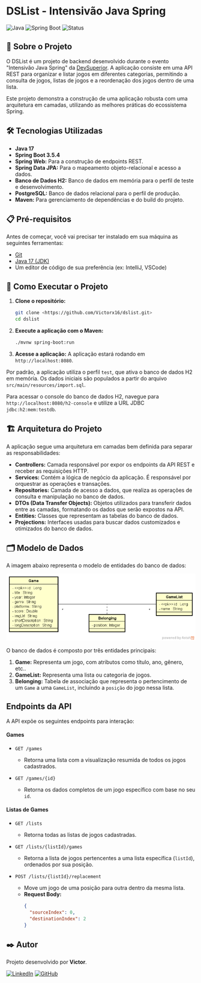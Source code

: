 # DSList - Intensivão Java Spring

![Java](https://img.shields.io/badge/Java-17-blue)
![Spring Boot](https://img.shields.io/badge/Spring_Boot-3.5.4-green)
![Status](https://img.shields.io/badge/status-concluído-brightgreen)

## 📖 Sobre o Projeto

O DSList é um projeto de backend desenvolvido durante o evento "Intensivão Java Spring" da [DevSuperior](https://devsuperior.com.br/). A aplicação consiste em uma API REST para organizar e listar jogos em diferentes categorias, permitindo a consulta de jogos, listas de jogos e a reordenação dos jogos dentro de uma lista.

Este projeto demonstra a construção de uma aplicação robusta com uma arquitetura em camadas, utilizando as melhores práticas do ecossistema Spring.

## 🛠️ Tecnologias Utilizadas

- **Java 17**
- **Spring Boot 3.5.4**
- **Spring Web:** Para a construção de endpoints REST.
- **Spring Data JPA:** Para o mapeamento objeto-relacional e acesso a dados.
- **Banco de Dados H2:** Banco de dados em memória para o perfil de teste e desenvolvimento.
- **PostgreSQL:** Banco de dados relacional para o perfil de produção.
- **Maven:** Para gerenciamento de dependências e do build do projeto.

## 📋 Pré-requisitos

Antes de começar, você vai precisar ter instalado em sua máquina as seguintes ferramentas:
* [Git](https://git-scm.com)
* [Java 17 (JDK)](https://www.oracle.com/java/technologies/downloads/#java17)
* Um editor de código de sua preferência (ex: IntelliJ, VSCode)

## 🚀 Como Executar o Projeto

1.  **Clone o repositório:**
    ```bash
    git clone <https://github.com/Victorx16/dslist.git>
    cd dslist
    ```

2.  **Execute a aplicação com o Maven:**
    ```bash
    ./mvnw spring-boot:run
    ```

3.  **Acesse a aplicação:**
    A aplicação estará rodando em `http://localhost:8080`.

Por padrão, a aplicação utiliza o perfil `test`, que ativa o banco de dados H2 em memória. Os dados iniciais são populados a partir do arquivo `src/main/resources/import.sql`.

Para acessar o console do banco de dados H2, navegue para `http://localhost:8080/h2-console` e utilize a URL JDBC `jdbc:h2:mem:testdb`.

## 🏗️ Arquitetura do Projeto

A aplicação segue uma arquitetura em camadas bem definida para separar as responsabilidades:

- **Controllers:** Camada responsável por expor os endpoints da API REST e receber as requisições HTTP.
- **Services:** Contém a lógica de negócio da aplicação. É responsável por orquestrar as operações e transações.
- **Repositories:** Camada de acesso a dados, que realiza as operações de consulta e manipulação no banco de dados.
- **DTOs (Data Transfer Objects):** Objetos utilizados para transferir dados entre as camadas, formatando os dados que serão expostos na API.
- **Entities:** Classes que representam as tabelas do banco de dados.
- **Projections:** Interfaces usadas para buscar dados customizados e otimizados do banco de dados.

## 🗂️ Modelo de Dados

A imagem abaixo representa o modelo de entidades do banco de dados:

![Modelo de Dados](assets/dslist-model.png)

O banco de dados é composto por três entidades principais:

1.  **Game:** Representa um jogo, com atributos como título, ano, gênero, etc..
2.  **GameList:** Representa uma lista ou categoria de jogos.
3.  **Belonging:** Tabela de associação que representa o pertencimento de um `Game` a uma `GameList`, incluindo a `posição` do jogo nessa lista.

## Endpoints da API

A API expõe os seguintes endpoints para interação:

#### Games

- `GET /games`
  - Retorna uma lista com a visualização resumida de todos os jogos cadastrados.

- `GET /games/{id}`
  - Retorna os dados completos de um jogo específico com base no seu `id`.

#### Listas de Games

- `GET /lists`
  - Retorna todas as listas de jogos cadastradas.

- `GET /lists/{listId}/games`
  - Retorna a lista de jogos pertencentes a uma lista específica (`listId`), ordenados por sua posição.

- `POST /lists/{listId}/replacement`
  - Move um jogo de uma posição para outra dentro da mesma lista.
  - **Request Body:**
    ```json
    {
      "sourceIndex": 0,
      "destinationIndex": 2
    }
    ```

## ✒️ Autor

Projeto desenvolvido por **Victor**.

[![LinkedIn](https://img.shields.io/badge/LinkedIn-blue?style=for-the-badge&logo=linkedin&logoColor=white)](https://www.linkedin.com/in/victor-xavier418)
[![GitHub](https://img.shields.io/badge/GitHub-black?style=for-the-badge&logo=github&logoColor=white)](https://github.com/Victorx16)

